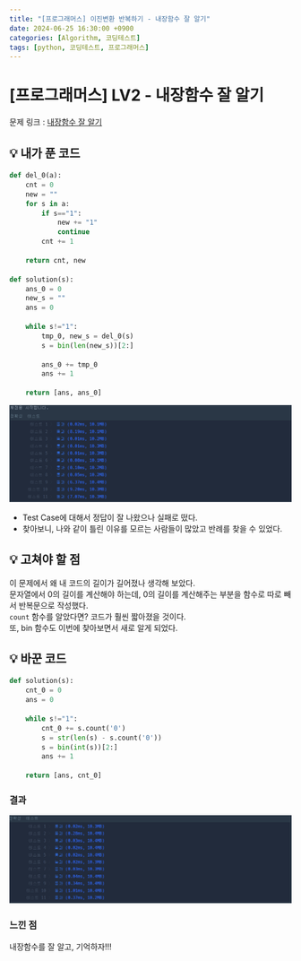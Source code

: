 ```yaml
---
title: "[프로그래머스] 이진변환 반복하기 - 내장함수 잘 알기"
date: 2024-06-25 16:30:00 +0900
categories: [Algorithm, 코딩테스트]
tags: [python, 코딩테스트, 프로그래머스]
---
```


# [프로그래머스] LV2 - 내장함수 잘 알기

문제 링크 : [내장함수 잘 알기](https://school.programmers.co.kr/learn/courses/30/lessons/70129)

## 💡 내가 푼 코드

```python
def del_0(a):
    cnt = 0
    new = ""
    for s in a:
        if s=="1":
            new += "1"
            continue
        cnt += 1

    return cnt, new

def solution(s):
    ans_0 = 0
    new_s = ""
    ans = 0

    while s!="1":
        tmp_0, new_s = del_0(s)
        s = bin(len(new_s))[2:]

        ans_0 += tmp_0
        ans += 1

    return [ans, ans_0]

```

![alt text](/images/코딩테스트/2024-06-25/바꾸기%20전%20결과.png)

- Test Case에 대해서 정답이 잘 나왔으나 실패로 떴다.
- 찾아보니, 나와 같이 틀린 이유를 모르는 사람들이 많았고 반례를 찾을 수 있었다.

## 💡 고쳐야 할 점

이 문제에서 왜 내 코드의 길이가 길어졌나 생각해 보았다.  
문자열에서 0의 길이를 계산해야 하는데, 0의 길이를 계산해주는 부분을 함수로 따로 빼서 반복문으로 작성했다.  
`count` 함수를 알았다면? 코드가 훨씬 짧아졌을 것이다.  
또, bin 함수도 이번에 찾아보면서 새로 알게 되었다.

## 💡 바꾼 코드

```python
def solution(s):
    cnt_0 = 0
    ans = 0

    while s!="1":
        cnt_0 += s.count('0')
        s = str(len(s) - s.count('0'))
        s = bin(int(s))[2:]
        ans += 1

    return [ans, cnt_0]

```

### 결과

![성공 창](/images/코딩테스트/2024-06-25/바꾼결과.png)

### 느낀 점

내장함수를 잘 알고, 기억하자!!!
